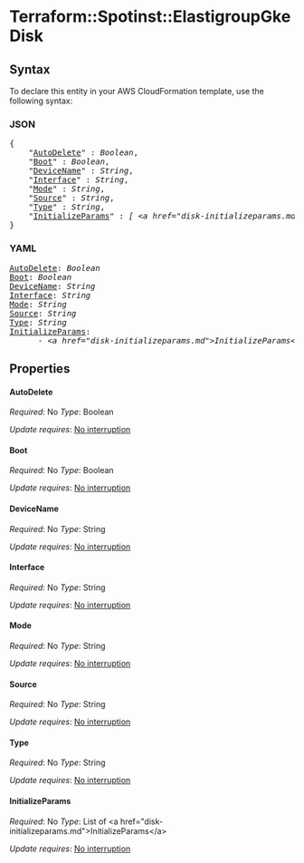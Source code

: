 # Terraform::Spotinst::ElastigroupGke Disk

## Syntax

To declare this entity in your AWS CloudFormation template, use the following syntax:

### JSON

<pre>
{
    "<a href="#autodelete" title="AutoDelete">AutoDelete</a>" : <i>Boolean</i>,
    "<a href="#boot" title="Boot">Boot</a>" : <i>Boolean</i>,
    "<a href="#devicename" title="DeviceName">DeviceName</a>" : <i>String</i>,
    "<a href="#interface" title="Interface">Interface</a>" : <i>String</i>,
    "<a href="#mode" title="Mode">Mode</a>" : <i>String</i>,
    "<a href="#source" title="Source">Source</a>" : <i>String</i>,
    "<a href="#type" title="Type">Type</a>" : <i>String</i>,
    "<a href="#initializeparams" title="InitializeParams">InitializeParams</a>" : <i>[ &lt;a href=&#34;disk-initializeparams.md&#34;&gt;InitializeParams&lt;/a&gt;, ... ]</i>
}
</pre>

### YAML

<pre>
<a href="#autodelete" title="AutoDelete">AutoDelete</a>: <i>Boolean</i>
<a href="#boot" title="Boot">Boot</a>: <i>Boolean</i>
<a href="#devicename" title="DeviceName">DeviceName</a>: <i>String</i>
<a href="#interface" title="Interface">Interface</a>: <i>String</i>
<a href="#mode" title="Mode">Mode</a>: <i>String</i>
<a href="#source" title="Source">Source</a>: <i>String</i>
<a href="#type" title="Type">Type</a>: <i>String</i>
<a href="#initializeparams" title="InitializeParams">InitializeParams</a>: <i>
      - &lt;a href=&#34;disk-initializeparams.md&#34;&gt;InitializeParams&lt;/a&gt;</i>
</pre>

## Properties

#### AutoDelete

_Required_: No
_Type_: Boolean

_Update requires_: [No interruption](https://docs.aws.amazon.com/AWSCloudFormation/latest/UserGuide/using-cfn-updating-stacks-update-behaviors.html#update-no-interrupt)

#### Boot

_Required_: No
_Type_: Boolean

_Update requires_: [No interruption](https://docs.aws.amazon.com/AWSCloudFormation/latest/UserGuide/using-cfn-updating-stacks-update-behaviors.html#update-no-interrupt)

#### DeviceName

_Required_: No
_Type_: String

_Update requires_: [No interruption](https://docs.aws.amazon.com/AWSCloudFormation/latest/UserGuide/using-cfn-updating-stacks-update-behaviors.html#update-no-interrupt)

#### Interface

_Required_: No
_Type_: String

_Update requires_: [No interruption](https://docs.aws.amazon.com/AWSCloudFormation/latest/UserGuide/using-cfn-updating-stacks-update-behaviors.html#update-no-interrupt)

#### Mode

_Required_: No
_Type_: String

_Update requires_: [No interruption](https://docs.aws.amazon.com/AWSCloudFormation/latest/UserGuide/using-cfn-updating-stacks-update-behaviors.html#update-no-interrupt)

#### Source

_Required_: No
_Type_: String

_Update requires_: [No interruption](https://docs.aws.amazon.com/AWSCloudFormation/latest/UserGuide/using-cfn-updating-stacks-update-behaviors.html#update-no-interrupt)

#### Type

_Required_: No
_Type_: String

_Update requires_: [No interruption](https://docs.aws.amazon.com/AWSCloudFormation/latest/UserGuide/using-cfn-updating-stacks-update-behaviors.html#update-no-interrupt)

#### InitializeParams

_Required_: No
_Type_: List of &lt;a href=&#34;disk-initializeparams.md&#34;&gt;InitializeParams&lt;/a&gt;

_Update requires_: [No interruption](https://docs.aws.amazon.com/AWSCloudFormation/latest/UserGuide/using-cfn-updating-stacks-update-behaviors.html#update-no-interrupt)


